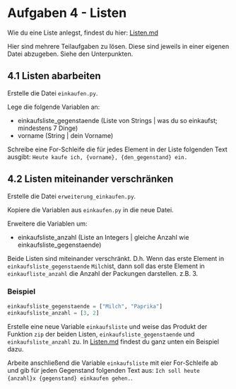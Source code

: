 # Aufgaben 4 - Listen

Wie du eine Liste anlegst, findest du hier: [Listen.md](../listen.md)

Hier sind mehrere Teilaufgaben zu lösen. Diese sind jeweils in einer eigenen Datei abzugeben. Siehe den Unterpunkten.

## 4.1 Listen abarbeiten

Erstelle die Datei `einkaufen.py`.

Lege die folgende Variablen an:

* einkaufsliste_gegenstaende (Liste von Strings | was du so einkaufst; mindestens 7 Dinge)
* vorname (String | dein Vorname)

Schreibe eine For-Schleife die für jedes Element in der Liste folgenden Text
ausgibt: `Heute kaufe ich, {vorname}, {den_gegenstand} ein.`

## 4.2 Listen miteinander verschränken

Erstelle die Datei `erweiterung_einkaufen.py`.

Kopiere die Variablen aus `einkaufen.py` in die neue Datei.

Erweitere die Variablen um:

* einkaufsliste_anzahl (Liste an Integers | gleiche Anzahl wie einkaufsliste_gegenstaende)

Beide Listen sind miteinander verschränkt. D.h. Wenn das erste Element in `einkaufsliste_gegenstaende` `Milch`ist, dann
soll das erste Element in `einkaufliste_anzahl` die Anzahl der Packungen darstellen. z.B. 3.

### Beispiel

```python
einkaufsliste_gegenstaende = ["Milch", "Paprika"]
einkaufsliste_anzahl = [3, 2]
```

Erstelle eine neue Variable `einkaufsliste` und weise das Produkt der Funktion `zip` der beiden
Listen, `einkaufsliste_gegenstaende` und `einkaufsliste_anzahl` zu. In [Listen.md](../listen.md) findest du ganz unten
ein Beispiel dazu.

Arbeite anschließend die Variable `einkaufsliste` mit eier For-Schleife ab und gib für jeden Gegenstand folgenden Text
aus: `Ich soll heute {anzahl}x {gegenstand} einkaufen gehen.`.
